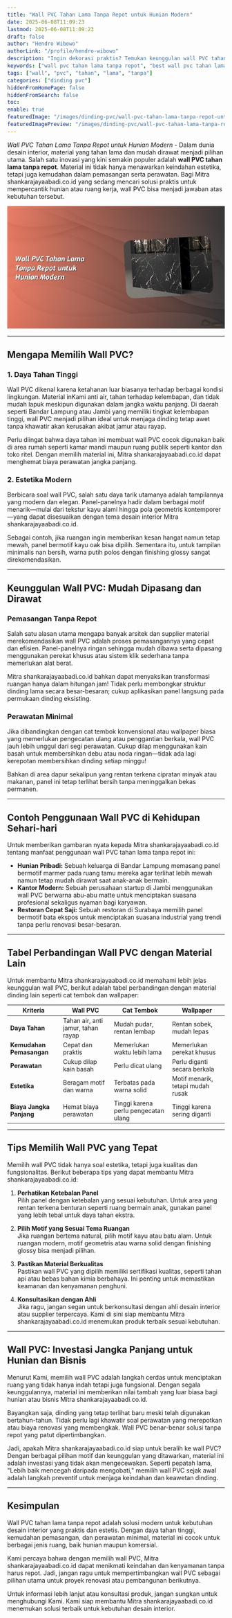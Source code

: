 ```yaml
---
title: "Wall PVC Tahan Lama Tanpa Repot untuk Hunian Modern"
date: 2025-06-08T11:09:23
lastmod: 2025-06-08T11:09:23
draft: false
author: "Hendro Wibowo"
authorLink: "/profile/hendro-wibowo"
description: "Ingin dekorasi praktis? Temukan keunggulan wall PVC tahan lama tanpa repot! Solusi modern, mudah perawatan, dan cocok untuk segala ruangan. Baca selengkapnya!"
keywords: ["wall pvc tahan lama tanpa repot", "best wall pvc tahan lama tanpa repot", "wall pvc tahan lama tanpa repot guide"]
tags: ["wall", "pvc", "tahan", "lama", "tanpa"]
categories: ["dinding pvc"]
hiddenFromHomePage: false
hiddenFromSearch: false
toc:
enable: true
featuredImage: "/images/dinding-pvc/wall-pvc-tahan-lama-tanpa-repot-untuk-hunian-modern.jpg"
featuredImagePreview: "/images/dinding-pvc/wall-pvc-tahan-lama-tanpa-repot-untuk-hunian-modern.jpg"
---
```


*Wall PVC Tahan Lama Tanpa Repot untuk Hunian Modern* - Dalam dunia desain interior, material yang tahan lama dan mudah dirawat menjadi pilihan utama. Salah satu inovasi yang kini semakin populer adalah **wall PVC tahan lama tanpa repot**. Material ini tidak hanya menawarkan keindahan estetika, tetapi juga kemudahan dalam pemasangan serta perawatan. Bagi Mitra shankarajayaabadi.co.id yang sedang mencari solusi praktis untuk mempercantik hunian atau ruang kerja, wall PVC bisa menjadi jawaban atas kebutuhan tersebut.

![Wall PVC Tahan Lama Tanpa Repot untuk Hunian Modern](/images/dinding-pvc/wall-pvc-tahan-lama-tanpa-repot-untuk-hunian-modern.jpg)

---

## Mengapa Memilih Wall PVC?  

### 1. Daya Tahan Tinggi  
Wall PVC dikenal karena ketahanan luar biasanya terhadap berbagai kondisi lingkungan. Material in​Kami anti air, tahan terhadap kelembapan, dan tidak mudah lapuk meskipun digunakan dalam jangka waktu panjang. Di daerah seperti Bandar Lampung atau Jambi yang memiliki tingkat kelembapan tinggi, wall PVC menjadi pilihan ideal untuk menjaga dinding tetap awet tanpa khawatir akan kerusakan akibat jamur atau rayap.

Perlu diingat bahwa daya tahan ini membuat wall PVC cocok digunakan baik di area rumah seperti kamar mandi maupun ruang publik seperti kantor dan toko ritel. Dengan memilih material ini, Mitra shankarajayaabadi.co.id dapat menghemat biaya perawatan jangka panjang.

### 2. Estetika Modern  
Berbicara soal wall PVC, salah satu daya tarik utamanya adalah tampilannya yang modern dan elegan. Panel-panelnya hadir dalam berbagai motif menarik—mulai dari tekstur kayu alami hingga pola geometris kontemporer—yang dapat disesuaikan dengan tema desain interior Mitra shankarajayaabadi.co.id.

Sebagai contoh, jika ruangan ingin memberikan kesan hangat namun tetap mewah, panel bermotif kayu oak bisa dipilih. Sementara itu, untuk tampilan minimalis nan bersih, warna putih polos dengan finishing glossy sangat direkomendasikan.

---

## Keunggulan Wall PVC: Mudah Dipasang dan Dirawat  

### Pemasangan Tanpa Repot  
Salah satu alasan utama mengapa banyak arsitek dan supplier material merekomendasikan wall PVC adalah proses pemasangannya yang cepat dan efisien. Panel-panelnya ringan sehingga mudah dibawa serta dipasang menggunakan perekat khusus atau sistem klik sederhana tanpa memerlukan alat berat.

Mitra shankarajayaabadi.co.id bahkan dapat menyaksikan transformasi ruangan hanya dalam hitungan jam! Tidak perlu membongkar struktur dinding lama secara besar-besaran; cukup aplikasikan panel langsung pada permukaan dinding eksisting.

### Perawatan Minimal  
Jika dibandingkan dengan cat tembok konvensional atau wallpaper biasa yang memerlukan pengecatan ulang atau penggantian berkala, wall PVC jauh lebih unggul dari segi perawatan. Cukup dilap menggunakan kain basah untuk membersihkan debu atau noda ringan—tidak ada lagi kerepotan membersihkan dinding setiap minggu!

Bahkan di area dapur sekalipun yang rentan terkena cipratan minyak atau makanan, panel ini tetap terlihat bersih tanpa meninggalkan bekas permanen.

---

## Contoh Penggunaan Wall PVC di Kehidupan Sehari-hari  

Untuk memberikan gambaran nyata kepada Mitra shankarajayaabadi.co.id tentang manfaat penggunaan wall PVC tahan lama tanpa repot ini:  

- **Hunian​ Pribadi:** Sebuah keluarga di Bandar Lampung memasang panel bermotif marmer pada ruang tamu mereka agar terlihat lebih mewah namun tetap mudah dirawat saat anak-anak bermain.  
- **Kantor Modern:** Sebuah perusahaan startup di Jambi menggunakan wall PVC berwarna abu-abu matte untuk menciptakan suasana profesional sekaligus nyaman bagi karyawan.  
- **Restoran Cepat Saji:** Sebuah restoran di Surabaya memilih panel bermotif bata ekspos untuk menciptakan suasana industrial yang trendi tanpa perlu renovasi besar-besaran.  

---

## Tabel Perbandingan Wall PVC dengan Material Lain  

Untuk membantu Mitra shankarajayaabadi.co.id memahami lebih jelas keunggulan wall PVC, berikut adalah tabel perbandingan dengan material dinding lain seperti cat tembok dan wallpaper:

| **Kriteria**         | **Wall PVC**                | **Cat Tembok**           | **Wallpaper**            |
|-----------------------|----------------------------|--------------------------|--------------------------|
| **Daya Tahan**        | Tahan air, anti jamur, tahan rayap | Mudah pudar, rentan lembap | Rentan sobek, mudah lepas |
| **Kemudahan Pemasangan** | Cepat dan praktis         | Memerlukan waktu lebih lama | Memerlukan perekat khusus |
| **Perawatan**         | Cukup dilap kain basah     | Perlu dicat ulang        | Perlu diganti secara berkala |
| **Estetika**          | Beragam motif dan warna    | Terbatas pada warna solid | Motif menarik, tetapi mudah rusak |
| **Biaya Jangka Panjang** | Hemat biaya perawatan    | Tinggi karena perlu pengecatan ulang | Tinggi karena sering diganti |

---

## Tips Memilih Wall PVC yang Tepat  

Memilih wall PVC tidak hanya soal estetika, tetapi juga kualitas dan fungsionalitas. Berikut beberapa tips yang dapat membantu Mitra shankarajayaabadi.co.id:  

1. **Perhatikan Ketebalan Panel**  
   Pilih panel dengan ketebalan yang sesuai kebutuhan. Untuk area yang rentan terkena benturan seperti ruang bermain anak, gunakan panel yang lebih tebal untuk daya tahan ekstra.  

2. **P​ilih Motif yang Sesuai Tema Ruangan**  
   Jika ruangan bertema natural, pilih motif kayu atau batu alam. Untuk ruangan modern, motif geometris atau warna solid dengan finishing glossy bisa menjadi pilihan.  

3. **Pastikan Material Berkualitas**  
   Pastikan wall PVC yang dipilih memiliki sertifikasi kualitas, seperti tahan api atau bebas bahan kimia berbahaya. Ini penting untuk memastikan keamanan dan k​enyamanan penghuni.  

4. **Konsultasikan dengan Ahli**  
   Jika ragu, jangan segan untuk berkonsultasi dengan ahli desain interior atau supplier terpercaya. Kami di sini siap membantu Mitra shankarajayaabadi.co.id menemukan produk terbaik sesuai kebutuhan.  

---

## Wall PVC: Investasi Jangka Panjang untuk Hunian dan Bisnis  

Menurut Kami, memilih wall PVC adalah langkah cerdas untuk menciptakan ruang yang tidak hanya indah tetapi juga fungsional. Dengan segala keunggulannya, material ini memberikan nilai tambah yang luar biasa bagi hunian atau bisnis Mitra shankarajayaabadi.co.id.  

Bayan​gkan saja, dinding yang tetap terlihat baru meski telah digunakan bertahun-tahun. Tidak perlu lagi khawatir soal perawatan yang merepotkan atau biaya renovasi yang membengkak. Wall PVC benar-benar solusi tanpa repot yang patut dipertimbangkan.  

Jadi, apakah Mitra shankarajayaabadi.co.id siap untuk beralih ke wall PVC? Dengan berbagai pilihan motif dan keunggulan yang ditawarkan, material ini adalah investasi yang tidak akan mengecewakan. Seperti pepatah lama, "Lebih baik mencegah daripada mengobati," memilih wall PVC sejak awal adalah langkah preventif untuk menjaga keindahan dan keawetan dinding.  

--- 

## Kesimpulan  

Wall PVC tahan lama tanpa repot adalah solusi modern untuk kebutuhan desain interior yang praktis dan estetis. Dengan daya tahan tinggi, kemudahan pemasangan, dan perawatan minimal, material ini cocok untuk berbagai jenis ruang, baik hunian maupun komersial.  

Kami percaya bahwa dengan memilih wall PVC, Mitra shankarajayaabadi.co.id dapat menikmati keindahan dan kenyamanan tanpa harus repot. Jadi, jangan ragu untuk mempertimbangkan wall PVC sebagai pilihan utama untuk proyek renovasi atau pembangunan berikutnya.  

Untuk informasi lebih lanjut atau konsultasi produk, jangan sungkan untuk menghubungi Kami. Kami siap membantu Mitra shankarajayaabadi.co.id menemukan solusi terbaik untuk kebutuhan desain interior.
